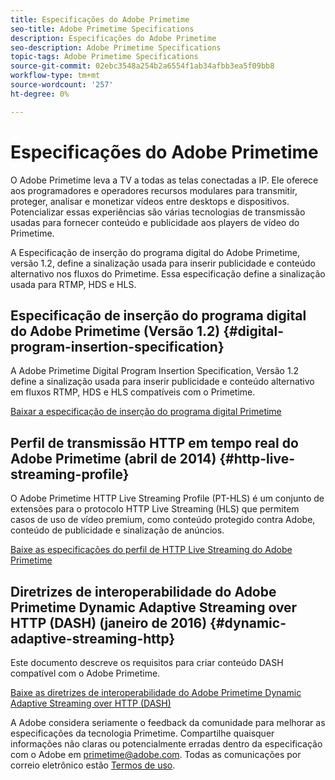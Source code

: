 ```yaml
---
title: Especificações do Adobe Primetime
seo-title: Adobe Primetime Specifications
description: Especificações do Adobe Primetime
seo-description: Adobe Primetime Specifications
topic-tags: Adobe Primetime Specifications
source-git-commit: 02ebc3548a254b2a6554f1ab34afbb3ea5f09bb8
workflow-type: tm+mt
source-wordcount: '257'
ht-degree: 0%

---
```


# Especificações do Adobe Primetime

O Adobe Primetime leva a TV a todas as telas conectadas a IP. Ele oferece aos programadores e operadores recursos modulares para transmitir, proteger, analisar e monetizar vídeos entre desktops e dispositivos. Potencializar essas experiências são várias tecnologias de transmissão usadas para fornecer conteúdo e publicidade aos players de vídeo do Primetime.

A Especificação de inserção do programa digital do Adobe Primetime, versão 1.2, define a sinalização usada para inserir publicidade e conteúdo alternativo nos fluxos do Primetime. Essa especificação define a sinalização usada para RTMP, HDS e HLS.

## Especificação de inserção do programa digital do Adobe Primetime (Versão 1.2) {#digital-program-insertion-specification}

A Adobe Primetime Digital Program Insertion Specification, Versão 1.2 define a sinalização usada para inserir publicidade e conteúdo alternativo em fluxos RTMP, HDS e HLS compatíveis com o Primetime.

[Baixar a especificação de inserção do programa digital Primetime](assets/PrimetimeDigitalProgramInsertionSignalingSpecification.pdf)

## Perfil de transmissão HTTP em tempo real do Adobe Primetime (abril de 2014) {#http-live-streaming-profile}

O Adobe Primetime HTTP Live Streaming Profile (PT-HLS) é um conjunto de extensões para o protocolo HTTP Live Streaming (HLS) que permitem casos de uso de vídeo premium, como conteúdo protegido contra Adobe, conteúdo de publicidade e sinalização de anúncios.

[Baixe as especificações do perfil de HTTP Live Streaming do Adobe Primetime](assets/PrimetimeHLS_April2014.pdf)

## Diretrizes de interoperabilidade do Adobe Primetime Dynamic Adaptive Streaming over HTTP (DASH) (janeiro de 2016) {#dynamic-adaptive-streaming-http}

Este documento descreve os requisitos para criar conteúdo DASH compatível com o Adobe Primetime.

[Baixe as diretrizes de interoperabilidade do Adobe Primetime Dynamic Adaptive Streaming over HTTP (DASH)](assets/PrimetimeDASH_Jan2016.pdf)

A Adobe considera seriamente o feedback da comunidade para melhorar as especificações da tecnologia Primetime. Compartilhe quaisquer informações não claras ou potencialmente erradas dentro da especificação com o Adobe em primetime@adobe.com. Todas as comunicações por correio eletrônico estão [Termos de uso](https://www.adobe.com/legal/terms.html).
